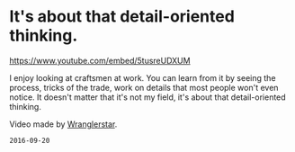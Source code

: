 # It's about that detail-oriented thinking.

https://www.youtube.com/embed/5tusreUDXUM

I enjoy looking at craftsmen at work.
You can learn from it by seeing the process, tricks of the trade, work on details that most people won't even notice. It doesn't matter that it's not my field, it's about that detail-oriented thinking.

Video made by [Wranglerstar](https://www.youtube.com/channel/UCMIjEnXruVHtvgSVf6TgfUg").

`2016-09-20`
